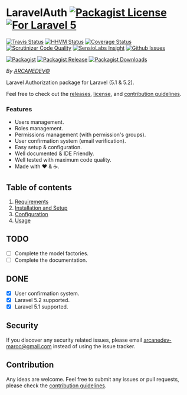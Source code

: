 # LaravelAuth [![Packagist License][badge_license]](LICENSE.md) [![For Laravel 5][badge_laravel]](https://github.com/ARCANEDEV/LaravelAuth#laravel-auth)

[![Travis Status][badge_build]](https://travis-ci.org/ARCANEDEV/LaravelAuth)
[![HHVM Status][badge_hhvm]](http://hhvm.h4cc.de/package/arcanedev/laravel-auth)
[![Coverage Status][badge_coverage]](https://scrutinizer-ci.com/g/ARCANEDEV/LaravelAuth/?branch=master)
[![Scrutinizer Code Quality][badge_quality]](https://scrutinizer-ci.com/g/ARCANEDEV/LaravelAuth/?branch=master)
[![SensioLabs Insight][badge_insight]](https://insight.sensiolabs.com/projects/7b4ce5ae-af3c-4e97-8f03-b992609f4d19)
[![Github Issues][badge_issues]](https://github.com/ARCANEDEV/LaravelAuth/issues)

[![Packagist][badge_package]](https://packagist.org/packages/arcanedev/laravel-auth)
[![Packagist Release][badge_release]](https://packagist.org/packages/arcanedev/laravel-auth)
[![Packagist Downloads][badge_downloads]](https://packagist.org/packages/arcanedev/laravel-auth)

[badge_license]:   https://img.shields.io/packagist/l/arcanedev/laravel-auth.svg?style=flat-square
[badge_laravel]:   https://img.shields.io/badge/For-Laravel%205.1|5.2-orange.svg?style=flat-square

[badge_build]:     https://img.shields.io/travis/ARCANEDEV/LaravelAuth.svg?style=flat-square
[badge_hhvm]:      https://img.shields.io/hhvm/arcanedev/laravel-auth.svg?style=flat-square
[badge_coverage]:  https://img.shields.io/scrutinizer/coverage/g/ARCANEDEV/LaravelAuth.svg?style=flat-square
[badge_quality]:   https://img.shields.io/scrutinizer/g/ARCANEDEV/LaravelAuth.svg?style=flat-square
[badge_insight]:   https://img.shields.io/sensiolabs/i/7b4ce5ae-af3c-4e97-8f03-b992609f4d19.svg?style=flat-square
[badge_issues]:    https://img.shields.io/github/issues/ARCANEDEV/LaravelAuth.svg?style=flat-square

[badge_package]:   https://img.shields.io/badge/package-arcanedev/laravel--auth-blue.svg?style=flat-square
[badge_release]:   https://img.shields.io/packagist/v/arcanedev/laravel-auth.svg?style=flat-square
[badge_downloads]: https://img.shields.io/packagist/dt/arcanedev/laravel-auth.svg?style=flat-square

*By [ARCANEDEV&copy;](http://www.arcanedev.net/)*

Laravel Authorization package for Laravel (5.1 & 5.2).

Feel free to check out the [releases](https://github.com/ARCANEDEV/LaravelAuth/releases), [license](LICENSE.md), and [contribution guidelines](CONTRIBUTING.md).

### Features

  * Users management.
  * Roles management.
  * Permissions management (with permission's groups).
  * User confirmation system (email verification).
  * Easy setup &amp; configuration.
  * Well documented &amp; IDE Friendly.
  * Well tested with maximum code quality.
  * Made with :heart: &amp; :coffee:.

## Table of contents

  1. [Requirements](_docs/1-Requirements.md)
  2. [Installation and Setup](_docs/2-Installation-and-Setup.md)
  3. [Configuration](_docs/3-Configuration.md)
  4. [Usage](_docs/4-Usage.md)

## TODO

  - [ ] Complete the model factories.
  - [ ] Complete the documentation.

## DONE

  - [x] User confirmation system.
  - [x] Laravel 5.2 supported.
  - [x] Laravel 5.1 supported.

## Security

If you discover any security related issues, please email arcanedev-maroc@gmail.com instead of using the issue tracker.

## Contribution

Any ideas are welcome. Feel free to submit any issues or pull requests, please check the [contribution guidelines](CONTRIBUTING.md).
